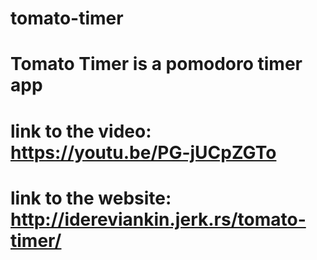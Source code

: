# tomato-timer
# Tomato Timer is a pomodoro timer app
# link to the video: https://youtu.be/PG-jUCpZGTo
# link to the website: http://idereviankin.jerk.rs/tomato-timer/
